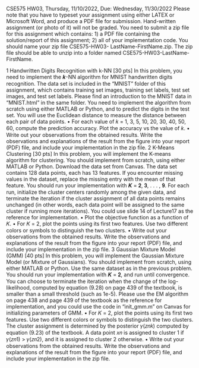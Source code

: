 CSE575 HW03, Thursday, 11/10/2022, Due: Wednesday, 11/30/2022
Please note that you have to typeset your assignment using either LATEX or Microsoft
Word, and produce a PDF file for submission. Hand-written assignment (or photo of
it) will not be graded. You need to submit a zip file for this assignment which
contains: 1) a PDF file containing the solution/report of this assignment; 2) all of
your implementation code. You should name your zip file CSE575-HW03-
LastName-FirstName.zip. The zip file should be able to unzip into a folder named
CSE575-HW03-LastName-FirstName.

1 Handwritten Digits Recognition with k-NN [30 pts]
In this problem, you need to implement the 𝒌-NN algorithm for MNIST handwritten digits recognition.
The data set is included in the “MNIST” folder of this assignment, which contains training set images,
training set labels, test set images, and test set labels. Please find an introduction to the MNIST data in
“MNIST.html” in the same folder.
You need to implement the algorithm from scratch using either MATLAB or Python, and to predict
the digits in the test set. You will use the Euclidean distance to measure the distance between each
pair of data points.
• For each value of 𝑘 = 1, 3, 5, 10, 20, 30, 40, 50, 60, compute the prediction accuracy. Plot the
accuracy vs the value of 𝑘.
• Write out your observations from the obtained results.
Write the observations and explanations of the result from the figure into your report (PDF) file,
and include your implementation in the zip file.
2 K-Means Clustering [30 pts]
In this problem, you will implement the K-means algorithm for clustering. You should implement from
scratch, using either MATLAB or Python. Download the data set from Canvas. The data set contains 128
data points, each has 13 features. If you encounter missing values in the dataset, replace the missing
entry with the mean of that feature. You should run your implementation with 𝑲 = 𝟐, 𝟑, . . . , 𝟗. For
each run, initialize the cluster centers randomly among the given data, and terminate the iteration if
the cluster assignment of all data points remains unchanged (in other words, each data point will be
assigned to the same cluster if running more iterations). You could use slide 14 of Lecture17 as the
reference for implementation.
• Plot the objective function as a function of 𝐾.
• For 𝐾 = 2, plot the points using its first two features. Use two different colors or symbols to
distinguish the two clusters.
• Write out your observations from the obtained results.
Write the observations and explanations of the result from the figure into your report (PDF) file, and
include your implementation in the zip file.
3 Gaussian Mixture Model (GMM) [40 pts]
In this problem, you will implement the Gaussian Mixture Model (or Mixture of Gaussians). You should
implement from scratch, using either MATLAB or Python. Use the same dataset as in the previous
problem. You should run your implementation with 𝑲 = 𝟐, and run until convergence. You can choose
to terminate the iteration when the change of the log-likelihood, computed by equation (9.28) on page
439 of the textbook, is smaller than a small threshold (such as 1e-5). Please use the EM algorithm on
page 438 and page 439 of the textbook as the reference for implementation, and you could use the
code in “init_gmm.m” on Canvas for initializing parameters of GMM.
• For 𝐾 = 2, plot the points using its first two features. Use two different colors or symbols to
distinguish the two clusters. The cluster assignment is determined by the posterior 𝛾(𝑧𝑛𝑘)
computed by equation (9.23) of the textbook. A data point 𝑥𝑛 is assigned to cluster 1 if 𝛾(𝑧𝑛1) >
𝛾(𝑧𝑛2), and it is assigned to cluster 2 otherwise.
• Write out your observations from the obtained results.
Write the observations and explanations of the result from the figure into your report (PDF) file, and
include your implementation in the zip file.
